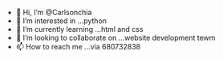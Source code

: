 - 👋 Hi, I’m @Carlsonchia
- 👀 I’m interested in ...python
- 🌱 I’m currently learning ...html and css
- 💞️ I’m looking to collaborate on ...website development tewm
- 📫 How to reach me ...via 680732838

<!---
Carlsonchia/Carlsonchia is a ✨ special ✨ repository because its `README.md` (this file) appears on your GitHub profile.
You can click the Preview link to take a look at your changes.
--->
